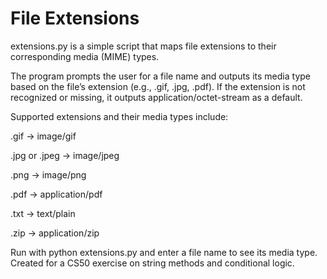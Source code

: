 # File Extensions

extensions.py is a simple script that maps file extensions to their corresponding media (MIME) types.

The program prompts the user for a file name and outputs its media type based on the file’s extension (e.g., .gif, .jpg, .pdf).
If the extension is not recognized or missing, it outputs application/octet-stream as a default.

Supported extensions and their media types include:

.gif → image/gif

.jpg or .jpeg → image/jpeg

.png → image/png

.pdf → application/pdf

.txt → text/plain

.zip → application/zip

Run with python extensions.py and enter a file name to see its media type.
Created for a CS50 exercise on string methods and conditional logic.